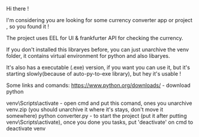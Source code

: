 Hi there !

I'm considering you are looking for some currency converter app or project , so you found it !

The project uses EEL for UI & frankfurter API for checking the currency.

If you don't installed this libraryes before, you can just unarchive the venv folder, it contains virtual environment for python and also libaryes.

It's also has a executable (.exe) version, if you want you can use it, but it's starting slowly(because of auto-py-to-exe library), but hey it's usable !

Some links and comands: https://www.python.org/downloads/ - download python

venv\Scripts\activate - open cmd and put this comand, ones you unarchive venv.zip (you should unarchive it where it's stays, don't move it somewhere) python converter.py - to start the project (put it after putting venv\Scripts\activate), once you done you tasks, put 'deactivate' on cmd to deactivate venv
